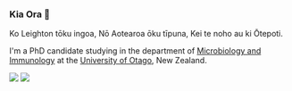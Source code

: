 ### Kia Ora 👋

Ko Leighton tōku ingoa, Nō Aotearoa ōku tīpuna, Kei te noho au ki Ōtepoti.

I'm a PhD candidate studying in the department of <a href="https://micro.otago.ac.nz/" class="link blue">Microbiology and Immunology</a> at the <a href="https://www.otago.ac.nz/" class="link blue">University of Otago</a>, New Zealand.

<a href="https://orcid.org/0000-0003-2305-6827" alt="ORCID"><img src="https://img.shields.io/badge/ORCID-0000--0003--2305--6827-green?style=flat-square&logo=orcid&logoColor=white" /></a> <a href="mailto:leighton.payne@postgrad.otago.ac.nz" alt="EMAIL"><img src="https://img.shields.io/badge/Email-leighton.payne@postgrad.otago.ac.nz-blue?style=flat-square&logo=microsoft-outlook" /></a>

